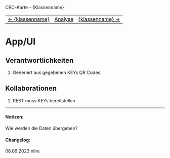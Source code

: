 CRC-Karte - {Klassenname}
<table>
<tbody>
  <tr>
    <td>
        <a href='crc-{klassenname}.md'>
            ← {klassenname}
        </a>
    </td>
    <td>
        <a href='README.md'>
            Analyse
        </a>
    </td>
    <td>
        <a href='crc-{klassenname}.md'>
            {klassenname} →
        </a>
    </td>
  </tr>
</tbody>
</table>

# App/UI
## Verantwortlichkeiten
<!-- Wissen, welches verwaltet und angeboten wird, Aktion die angeboten werden, öffentliche Leistung -->
<!-- "Walkthrough" -> Szenarien zur Anwendung des Systems -->
<!-- Nichts, was eine andere Klasse machen könnte -->
<!-- Die Sachen die die Klasse macht -> keiner anderen Klasse geben -->
<!-- zentrale Verantwortlichkeiten vs verteilt -->
1. Generiert aus gegebenen KEYs QR Codes

## Kollaborationen
<!-- Kann die Klasse die Verantwortlichkeiten selbständig erfüllen? Was benötigt sie von welcher Klasse? -->
<!-- Was weiß die Klasse? Welche anderen Klassen benötigen die Informationen? -->
1. REST muss KEYs bereitstellen

---
#### Notizen:
<!-- Hier Notizen zum Denkprozess, Hintergrundgedanken, Klarstellungen hinzufügen  -->
Wie werden die Daten übergeben?

#### Changelog:
<!-- Hier eventuelle Abänderungen dokumentieren -->
06.09.2023 nilre